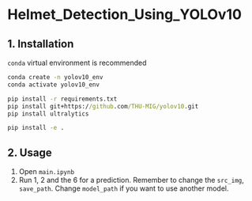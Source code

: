 # Helmet_Detection_Using_YOLOv10

## 1. Installation
`conda` virtual environment is recommended
```cmd
conda create -n yolov10_env
conda activate yolov10_env

pip install -r requirements.txt
pip install git+https://github.com/THU-MIG/yolov10.git
pip install ultralytics

pip install -e .
```

## 2. Usage
1. Open `main.ipynb`
2. Run 1, 2 and the 6 for a prediction. Remember to change the `src_img`, `save_path`. Change `model_path` if you want to use another model. 